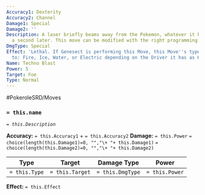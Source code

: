 ```yaml
---
Accuracy1: Dexterity
Accuracy2: Channel
Damage1: Special
Damage2: ''
Description: A laser briefly beams away from the Pokemon, whatever it hits explodes
  a second later. This move can be modified with the right programming of a computer.
DmgType: Special
Effect: 'Lethal. If Genesect is performing this Move, this Move''s type may change
  to: Fire, Ice, Water, or Electric depending on the Driver it has as Held Item.'
Name: Techno Blast
Power: 5
Target: Foe
Type: Normal
---
```


#PokeroleSRD/Moves

### `= this.name` 
*`= this.Description`*

**Accuracy:** `= this.Accuracy1` + `= this.Accuracy2`
**Damage:** `= this.Power` `= choice(length(this.Damage1)=0, "","\+ "+ this.Damage1)` `= choice(length(this.Damage2)=0, "","\+ "+ this.Damage2)`

| Type          | Target          | Damage Type          | Power          |
| ------------- | --------------- | ---------------- | -------------- |
| `= this.Type` | `= this.Target` | `= this.DmgType` | `= this.Power` | 

**Effect:** `= this.Effect`